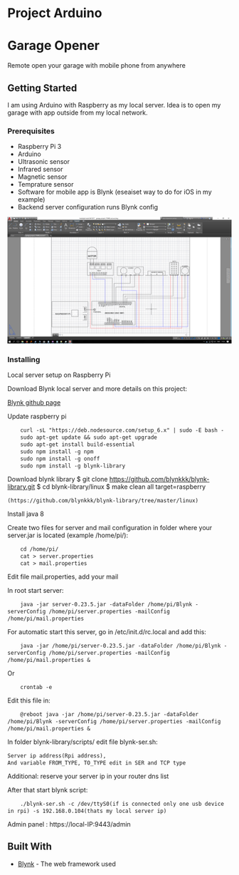 # Project Arduino

# Garage Opener

Remote open your garage with mobile phone from anywhere

## Getting Started

I am using Arduino with Raspberry as my local server. Idea is to open my garage with app outside from my local network.

### Prerequisites

* Raspberry Pi 3
* Arduino
* Ultrasonic sensor
* Infrared sensor
* Magnetic sensor
* Temprature sensor
* Software for mobile app is Blynk (eseaiset way to do for iOS in my example)
* Backend server configuration runs Blynk config

![Dashboard](https://github.com/mellonZvone/Project-Arduino/blob/master/docs/Screenshot%20(63).png)

### Installing

Local server setup on Raspberry Pi 

Download Blynk local server and more details on this project:

[Blynk github page](https://github.com/blynkkk/blynk-server#blynk-server)


Update raspberry pi

		curl -sL "https://deb.nodesource.com/setup_6.x" | sudo -E bash -
		sudo apt-get update && sudo apt-get upgrade
		sudo apt-get install build-essential
		sudo npm install -g npm
		sudo npm install -g onoff
		sudo npm install -g blynk-library

Download blynk library
		$ git clone https://github.com/blynkkk/blynk-library.git
		$ cd blynk-library/linux
		$ make clean all target=raspberry

	(https://github.com/blynkkk/blynk-library/tree/master/linux)

Install java 8

Create two files for server and mail configuration in folder where your server.jar is located (example /home/pi/):

		cd /home/pi/
		cat > server.properties
		cat > mail.properties

Edit file mail.properties, add your mail

In root start server: 

		java -jar server-0.23.5.jar -dataFolder /home/pi/Blynk -serverConfig /home/pi/server.properties -mailConfig /home/pi/mail.properties

For automatic start this server, go in /etc/init.d/rc.local and add this:

		java -jar /home/pi/server-0.23.5.jar -dataFolder /home/pi/Blynk -serverConfig /home/pi/server.properties -mailConfig /home/pi/mail.properties &

Or

		crontab -e

Edit this file in:

		@reboot java -jar /home/pi/server-0.23.5.jar -dataFolder /home/pi/Blynk -serverConfig /home/pi/server.properties -mailConfig /home/pi/mail.properties &

In folder blynk-library/scripts/ edit file blynk-ser.sh:

	Server ip address(Rpi address), 
	And variable FROM_TYPE, TO_TYPE edit in SER and TCP type

Additional: reserve your server ip in your router dns list

After that start blynk script: 

		./blynk-ser.sh -c /dev/ttyS0(if is connected only one usb device in rpi) -s 192.168.0.104(thats my local server ip)

Admin panel :
		https://local-IP:9443/admin


## Built With

* [Blynk](http://docs.blynk.cc/) - The web framework used